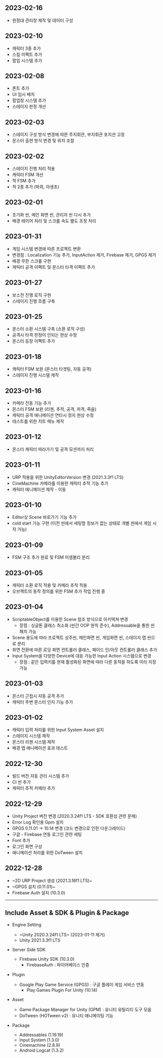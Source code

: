 ## 2023-02-16
- 원정대 관리창 제작 및 데이터 구성

## 2023-02-10
- 캐릭터 3종 추가
- 스킬 이펙트 추가
- 팝업 시스템 추가

## 2023-02-08
- 폰트 추가
- UI 임시 배치
- 팝업창 시스템 추가
- 스테이지 판정 개선

## 2023-02-03
- 스테이지 구성 방식 변경에 따른 주지휘관, 부지휘관 포지션 고정
- 몬스터 출현 방식 변경 및 위치 조절

## 2023-02-02
- 스테이지 진행 처리 적용
- 캐릭터 FSM 개선
- 적 FSM 추가
- 적 2종 추가 (박쥐, 야생초)

## 2023-02-01
- 초기화 씬, 메인 화면 씬, 관리자 씬 다시 추가
- 배경 레이어 처리 및 스크롤 속도 별도 조정 처리

## 2023-01-31
- 게임 시스템 변경에 따른 프로젝트 변환
- 변경점 : Localization 기능 추가, InputAction 제거, Firebase 제거, GPGS 제거
- 배경 무한 스크롤 구현
- 캐릭터 공격 이펙트 및 몬스터 타격 이펙트 추가

## 2023-01-27
- 보스전 진행 로직 구현
- 스테이지 진행 흐름 구축

## 2023-01-25
- 몬스터 소환 시스템 구축 (소환 로직 구성)
- 공격시 타격 판정이 안되는 현상 수정
- 몬스터 등장 이펙트 추가

## 2023-01-18
- 캐릭터 FSM 보완 (몬스터 타겟팅, 자동 공격)
- 스테이지 진행 시스템 제작

## 2023-01-16
- 카메라 진동 기능 추가
- 몬스터 FSM 보완 (리젠, 추적, 공격, 피격, 죽음)
- 캐릭터 공격 애니메이션 연타시 정지 현상 수정
- 테스트를 위한 치트 메뉴 제작

## 2023-01-12
- 몬스터 캐릭터 따라가기 및 공격 모션까지 처리

## 2023-01-11
- URP 적용을 위한 UnityEditorVersion 변경 (2021.3.3f1 LTS)
- CineMachine 카메라를 이용한 캐릭터 추적 기능 추가
- 캐릭터 애니메이션 제작 - 이동

## 2023-01-10
- Editor상 Scene 바로가기 기능 추가
- cold start 기능 구현 (이전 씬에서 세팅할 정보가 없는 상태로 개별 씬에서 게임 시작 가능)

## 2023-01-09
- FSM 구조 추가 완료 및 FSM 어셈블리 분리

## 2023-01-05
- 캐릭터 소환 로직 적용 및 카메라 추적 적용
- 오브젝트의 동작 정의를 위한 FSM 추가 작업 진행 중

## 2023-01-04
- ScriptableObject를 이용한 Scene 참조 방식으로 아키텍쳐 변경
	- 장점 : 싱글톤 클래스 최소화 (씬간 OOP 원칙 준수), Addressable을 통한 씬 패치 가능
- Scene 용도에 따라 프로젝트 상주씬, 메인화면 씬, 게임화면 씬, 스테이지 맵 씬으로 분리
- 화면 전환에 따른 로딩 화면 컨트롤러 클래스, 페이드 인/아웃 컨트롤러 클래스 추가
- Input System을 다양한 Device에 대응 가능한 Input Action 시스템으로 변경
	- 장점 : 같은 입력키를 현재 활성화된 화면에 따라 다른 동작을 하도록 미리 지정 가능

## 2023-01-03
- 몬스터 근접시 자동 공격 추가
- 캐릭터 주변 몬스터 인지 기능 추가

## 2023-01-02
* 캐릭터 입력 처리를 위한 Input System Asset 설치
* 스테이지 시스템 제작
* 몬스터 리젠 시스템 제작
* 배경 맵 애니메이션 효과 테스트

## 2022-12-30
* 빌드 버전 자동 관리 시스템 추가
* CI 씬 추가
* 캐릭터 추적 카메라 추가

## 2022-12-29
* Unity Project 버전 변경 (2020.3.24f1 LTS - SDK 호환성 관련 문제)
* Error Log 확인용 Gpm 설치
* GPGS 0.11.01 -> 10.14 변경 (코드 변경으로 인한 다운그레이드)
* 구글 - Firebase 연동 로그인 관련 세팅
* Font 추가
* 로그인 화면 구성
* 애니메이션 처리를 위한 DoTween 설치

## 2022-12-28
* ~2D URP Project 생성 (2021.3.16f1 LTS)~
* ~GPGS 설치 (0.11.01)~
* Firebase Auth 설치 (10.3.0)

---

## Include Asset & SDK & Plugin & Package

+ Engine Setting
  + ~Unity 2020.3.24f1 LTS~ (2023-01-11 제거)
  + Unity 2021.3.3f1 LTS


+ Server Side SDK
	+ Firebase Unity SDK (10.3.0)
		+ FirebaseAuth : 파이어베이스 인증

+ Plugin
	+ Google Play Game Service (GPGS) : 구글 플레이 게임 서비스 연동
		+ Play Games Plugin For Unity (10.14)

+ Asset
	+ Game Package Manager for Unity (GPM) : 유니티 유틸리티 도구 모음
	+ DoTween (HOTween v2) : 유니티 애니메이팅 기능

+ Package
	+ Addressables (1.19.19)
	+ Input System (1.3.0)
	+ Cinemachine (2.8.9)
	+ Android Logcat (1.3.2)